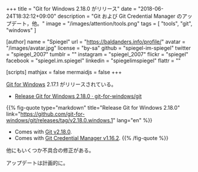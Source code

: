 +++
title = "Git for Windows 2.18.0 がリリース"
date = "2018-06-24T18:32:12+09:00"
description = "Git および Git Credential Manager のアップデート，他。"
image = "/images/attention/tools.png"
tags  = [ "tools", "git", "windows" ]

[author]
  name      = "Spiegel"
  url       = "https://baldanders.info/profile/"
  avatar    = "/images/avatar.jpg"
  license   = "by-sa"
  github    = "spiegel-im-spiegel"
  twitter   = "spiegel_2007"
  tumblr    = ""
  instagram = "spiegel_2007"
  flickr    = "spiegel"
  facebook  = "spiegel.im.spiegel"
  linkedin  = "spiegelimspiegel"
  flattr    = ""

[scripts]
  mathjax = false
  mermaidjs = false
+++

[Git for Windows] 2.17.1 がリリースされている。

- [Release Git for Windows 2.18.0 · git-for-windows/git](https://github.com/git-for-windows/git/releases/tag/v2.18.0.windows.1)

{{% fig-quote type="markdown" title="Release Git for Windows 2.18.0" link="https://github.com/git-for-windows/git/releases/tag/v2.18.0.windows.1" lang="en" %}}
- Comes with [Git v2.18.0](https://github.com/git/git/blob/v2.18.0/Documentation/RelNotes/2.18.0.txt).
- Comes with [Git Credential Manager v1.16.2](https://github.com/Microsoft/Git-Credential-Manager-for-Windows/releases/tag/v1.16.2).
{{% /fig-quote %}}

他にもいくつか不具合の修正がある。

アップデートは計画的に。

[Git for Windows]: https://gitforwindows.org/
